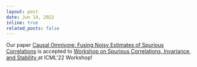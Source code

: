 ```yaml
---
layout: post
date: Jun 14, 2022
inline: true
related_posts: false
---
```


Our paper [Causal Omnivore: Fusing Noisy Estimates of Spurious Correlations](https://openreview.net/forum?id=gvoiTO6G_sS&referrer=%5BAuthor%20Console%5D(%2Fgroup%3Fid%3DICML.cc%2F2022%2FWorkshop%2FSCIS%2FAuthors%23your-submissions)) is accepted to [Workshop on Spurious Correlations, Invariance, and Stability ](https://sites.google.com/view/scis-workshop/home) at ICML'22 Workshop!
